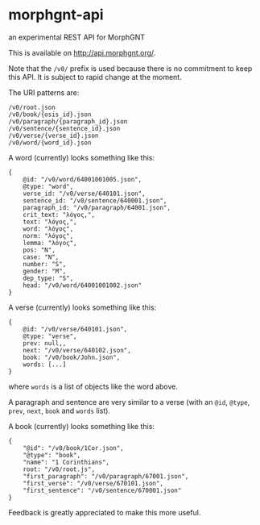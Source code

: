 # morphgnt-api

an experimental REST API for MorphGNT

This is available on <http://api.morphgnt.org/>.

Note that the `/v0/` prefix is used because there is no commitment to keep
this API. It is subject to rapid change at the moment.

The URI patterns are:

```
/v0/root.json
/v0/book/{osis_id}.json
/v0/paragraph/{paragraph_id}.json
/v0/sentence/{sentence_id}.json
/v0/verse/{verse_id}.json
/v0/word/{word_id}.json
```

A word (currently) looks something like this:

```
{
    @id: "/v0/word/64001001005.json",
    @type: "word",
    verse_id: "/v0/verse/640101.json",
    sentence_id: "/v0/sentence/640001.json",
    paragraph_id: "/v0/paragraph/64001.json",
    crit_text: "λόγος,",
    text: "λόγος,",
    word: "λόγος",
    norm: "λόγος",
    lemma: "λόγος",
    pos: "N",
    case: "N",
    number: "S",
    gender: "M",
    dep_type: "S",
    head: "/v0/word/64001001002.json"
}
```


A verse (currently) looks something like this:

```
{
    @id: "/v0/verse/640101.json",
    @type: "verse",
    prev: null,,
    next: "/v0/verse/640102.json",
    book: "/v0/book/John.json",
    words: [...]
}
```

where `words` is a list of objects like the word above.

A paragraph and sentence are very similar to a verse (with an `@id`, `@type`,
`prev`, `next`, `book` and `words` list).

A book (currently) looks something like this:

```
{
    "@id": "/v0/book/1Cor.json",
    "@type": "book",
    "name": "1 Corinthians",
    root: "/v0/root.js",
    "first_paragraph": "/v0/paragraph/67001.json",
    "first_verse": "/v0/verse/670101.json",
    "first_sentence": "/v0/sentence/670001.json"
}
```

Feedback is greatly appreciated to make this more useful.
